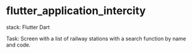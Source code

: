 # flutter_application_intercity

stack: Flutter Dart

Task: Screen with a list of railway stations with a search function by name and code.
